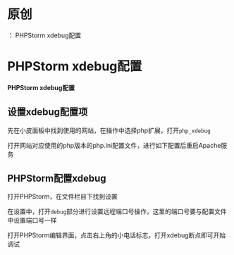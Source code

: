 # 原创
：  PHPStorm xdebug配置

# PHPStorm xdebug配置

#### PHPStorm xdebug配置

## 设置xdebug配置项

> 
先在小皮面板中找到使用的网站，在操作中选择php扩展，打开`php_xdebug`


> 
打开网站对应使用的php版本的php.ini配置文件，进行如下配置后重启Apache服务


## PHPStorm配置xdebug

> 
打开PHPStorm，在文件栏目下找到设置


> 
在设置中，打开`debug`部分进行设置远程端口号操作，这里的端口号要与配置文件中设置端口号一样


> 
打开PHPStorm编辑界面，点击右上角的小电话标志，打开xdebug断点即可开始调试

